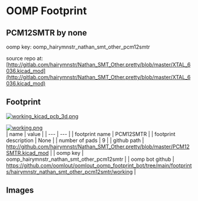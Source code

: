 # OOMP Footprint  
## PCM12SMTR  by none  
  
oomp key: oomp_hairymnstr_nathan_smt_other_pcm12smtr  
  
source repo at: [http://gitlab.com/hairymnstr/Nathan_SMT_Other.pretty/blob/master/XTAL_6036.kicad_mod](http://gitlab.com/hairymnstr/Nathan_SMT_Other.pretty/blob/master/XTAL_6036.kicad_mod)  
## Footprint  
  
[![working_kicad_pcb_3d.png](working_kicad_pcb_3d_600.png)](working_kicad_pcb_3d.png)  
  
[![working.png](working_600.png)](working.png)  
| name | value | 
| --- | --- | 
| footprint name | PCM12SMTR | 
| footprint description | None | 
| number of pads | 9 | 
| github path | http://github.com/hairymnstr/Nathan_SMT_Other.pretty/blob/master/PCM12SMTR.kicad_mod | 
| oomp key | oomp_hairymnstr_nathan_smt_other_pcm12smtr | 
| oomp bot github | https://github.com/oomlout/oomlout_oomp_footprint_bot/tree/main/footprints/hairymnstr_nathan_smt_other_pcm12smtr/working | 
## Images  
